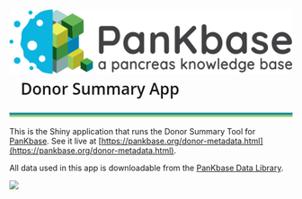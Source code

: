 # ![](files/PanKbase_logo-black-tagline.svg) &nbsp;&nbsp; <span style = "font-family:'google', 'Open Sans', sans-serif; font-weight: 600;" > Donor Summary App
<img src="files/bitmap8.svg" width="100%" height="8px"/>

This is the Shiny application that runs the Donor Summary Tool for [PanKbase](https://pankbase.org).
See it live at [https://pankbase.org/donor-metadata.html](https://pankbase.org/donor-metadata.html).

All data used in this app is downloadable from the [PanKbase Data Library](https://data.pankbase.org/multireport/?type=Donor).

![](files/app_recording.gif)